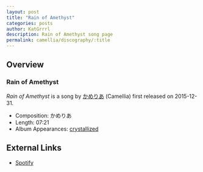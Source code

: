 ```yaml
---
layout: post
title: "Rain of Amethyst"
categories: posts
author: KatGrrrl
description: Rain of Amethyst song page
permalink: camellia/discography/:title
---
```


## Overview

### Rain of Amethyst

*Rain of Amethyst* is a song by [かめりあ](/camellia) (Camellia) first released on 2015-12-31.

* Composition: かめりあ
* Length: 07:21
* Album Appearances: [crystallized](<{% link postsInclude/_posts/camellia/albums/crystallized/2023-12-12-crystallized.md %}>)

## External Links

* [Spotify](https://open.spotify.com/track/15ktwi9QE0nz7r1yuWfbzO?si=670e0fbfa9014056)
